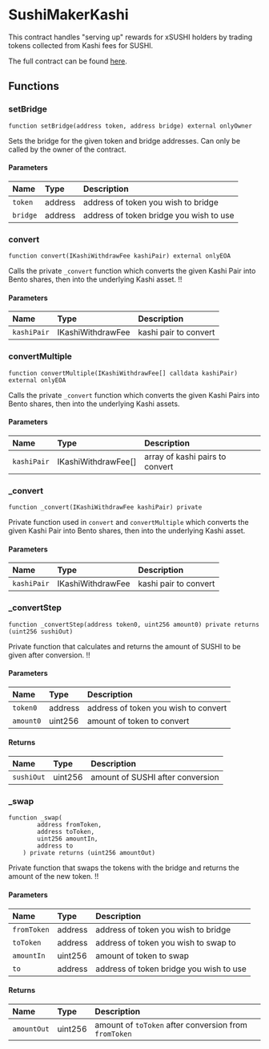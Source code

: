 # SushiMakerKashi

This contract handles "serving up" rewards for xSUSHI holders by trading tokens collected from Kashi fees for SUSHI.

The full contract can be found [here](https://github.com/sushiswap/sushiswap/blob/canary/contracts/SushiMakerKashi.sol).

## Functions

### setBridge

```
function setBridge(address token, address bridge) external onlyOwner
```

Sets the bridge for the given token and bridge addresses. Can only be called by the owner of the contract.

#### Parameters

| Name     | Type    | Description                             |
| :------- | :------ | :-------------------------------------- |
| `token`  | address | address of token you wish to bridge     |
| `bridge` | address | address of token bridge you wish to use |

### convert

```
function convert(IKashiWithdrawFee kashiPair) external onlyEOA
```

Calls the private `_convert` function which converts the given Kashi Pair into Bento shares, then into the underlying Kashi asset. !!

#### Parameters

| Name        | Type              | Description           |
| :---------- | :---------------- | :-------------------- |
| `kashiPair` | IKashiWithdrawFee | kashi pair to convert |

### convertMultiple

```
function convertMultiple(IKashiWithdrawFee[] calldata kashiPair) external onlyEOA
```

Calls the private `_convert` function which converts the given Kashi Pairs into Bento shares, then into the underlying Kashi assets.

#### Parameters

| Name        | Type                | Description                     |
| :---------- | :------------------ | :------------------------------ |
| `kashiPair` | IKashiWithdrawFee[] | array of kashi pairs to convert |

### \_convert

```
function _convert(IKashiWithdrawFee kashiPair) private
```

Private function used in `convert` and `convertMultiple` which converts the given Kashi Pair into Bento shares, then into the underlying Kashi asset.

#### Parameters

| Name        | Type              | Description           |
| :---------- | :---------------- | :-------------------- |
| `kashiPair` | IKashiWithdrawFee | kashi pair to convert |

### \_convertStep

```
function _convertStep(address token0, uint256 amount0) private returns (uint256 sushiOut)
```

Private function that calculates and returns the amount of SUSHI to be given after conversion. !!

#### Parameters

| Name      | Type    | Description                          |
| :-------- | :------ | :----------------------------------- |
| `token0`  | address | address of token you wish to convert |
| `amount0` | uint256 | amount of token to convert           |

#### Returns

| Name       | Type    | Description                      |
| :--------- | :------ | :------------------------------- |
| `sushiOut` | uint256 | amount of SUSHI after conversion |

### \_swap

```
function _swap(
        address fromToken,
        address toToken,
        uint256 amountIn,
        address to
    ) private returns (uint256 amountOut)
```

Private function that swaps the tokens with the bridge and returns the amount of the new token. !!

#### Parameters

| Name        | Type    | Description                             |
| :---------- | :------ | :-------------------------------------- |
| `fromToken` | address | address of token you wish to bridge     |
| `toToken`   | address | address of token you wish to swap to    |
| `amountIn`  | uint256 | amount of token to swap                 |
| `to`        | address | address of token bridge you wish to use |

#### Returns

| Name        | Type    | Description                                           |
| :---------- | :------ | :---------------------------------------------------- |
| `amountOut` | uint256 | amount of `toToken` after conversion from `fromToken` |
